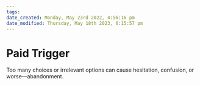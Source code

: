 ```yaml
---
tags: 
date_created: Monday, May 23rd 2022, 4:56:16 pm
date_modified: Thursday, May 18th 2023, 6:15:57 pm
---
```

# Paid Trigger
Too many choices or irrelevant options can cause hesitation, confusion, or worse—abandonment.
